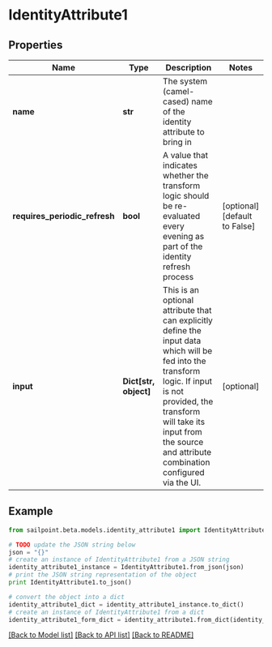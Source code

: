 # IdentityAttribute1


## Properties

Name | Type | Description | Notes
------------ | ------------- | ------------- | -------------
**name** | **str** | The system (camel-cased) name of the identity attribute to bring in | 
**requires_periodic_refresh** | **bool** | A value that indicates whether the transform logic should be re-evaluated every evening as part of the identity refresh process | [optional] [default to False]
**input** | **Dict[str, object]** | This is an optional attribute that can explicitly define the input data which will be fed into the transform logic. If input is not provided, the transform will take its input from the source and attribute combination configured via the UI. | [optional] 

## Example

```python
from sailpoint.beta.models.identity_attribute1 import IdentityAttribute1

# TODO update the JSON string below
json = "{}"
# create an instance of IdentityAttribute1 from a JSON string
identity_attribute1_instance = IdentityAttribute1.from_json(json)
# print the JSON string representation of the object
print IdentityAttribute1.to_json()

# convert the object into a dict
identity_attribute1_dict = identity_attribute1_instance.to_dict()
# create an instance of IdentityAttribute1 from a dict
identity_attribute1_form_dict = identity_attribute1.from_dict(identity_attribute1_dict)
```
[[Back to Model list]](../README.md#documentation-for-models) [[Back to API list]](../README.md#documentation-for-api-endpoints) [[Back to README]](../README.md)


